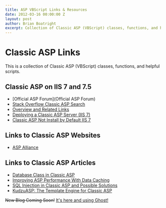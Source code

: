 ```yaml
---
title: ASP VBScript Links & Resources
date: 2012-03-16 00:00:00 Z
layout: post
author: Brian Boatright
excerpt: Collection of Classic ASP (VBScript) classes, functions, and helpful scripts.
---
```


# Classic ASP Links

This is a collection of Classic ASP (VBScript) classes, functions, and helpful scripts.

## Classic ASP on IIS 7 and 7.5
* [Official ASP Forum](Official ASP Forum)
* [Stack Overflow Classic ASP Search](http://stackoverflow.com/questions/tagged/asp-classic)
* [Overview and Related Links](http://learn.iis.net/page.aspx/559/running-classic-asp-applications-on-iis/)
* [Deploying a Classic ASP Server (IIS 7)](http://technet.microsoft.com/en-us/library/4919618e-ce5d-4bc9-a45c-a650c47b8744)
* [Classic ASP Not Install by Default IIS 7](http://learn.iis.net/page.aspx/562/classic-asp-not-installed-by-default-on-iis/)

## Links to Classic ASP Websites
* [ASP Alliance](http://aspalliance.com/articles/LearnASP.aspx)

## Links to Classic ASP Articles
* [Database Class in Classic ASP](http://aspalliance.com/113_Database_Class_in_Classic_ASP)
* [Improving ASP Performance With Data Caching](http://aspalliance.com/397ImprovingASPPerformanceWithDataCaching.all)
* [SQL Injection in Classic ASP and Possible Solutions](http://aspalliance.com/1703_SQL_Injection_in_Classic_ASP_and_Possible_Solutions.all)
* [KudzuASP: The Template Engine for Classic ASP](http://www.andrewfriedl.com/2010/02/kudzuasp-template-engine-for-asp/)

~~New Blog Coming Soon!~~ [It's here and using Ghost!](http://brian.eyepsike.com)

